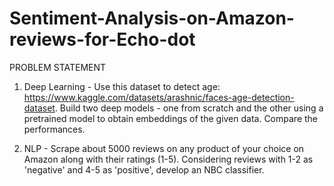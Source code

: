 # Sentiment-Analysis-on-Amazon-reviews-for-Echo-dot

PROBLEM STATEMENT

1) Deep Learning - Use this dataset to detect age: https://www.kaggle.com/datasets/arashnic/faces-age-detection-dataset. Build two deep models - one from scratch and the other using a pretrained model to obtain embeddings of the given data. Compare the performances.

2) NLP - Scrape about 5000 reviews on any product of your choice on Amazon along with their ratings (1-5). Considering reviews with 1-2 as 'negative' and 4-5 as 'positive', develop an NBC classifier.
